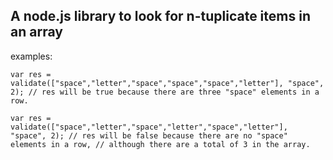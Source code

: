 ## A node.js library to look for n-tuplicate items in an array ##

examples:

``
var res = validate(["space","letter","space","space","space","letter"], "space", 2);
// res will be true because there are three "space" elements in a row.
``

``
var res = validate(["space","letter","space","letter","space","letter"], "space", 2);
// res will be false because there are no "space" elements in a row,
// although there are a total of 3 in the array.
``

